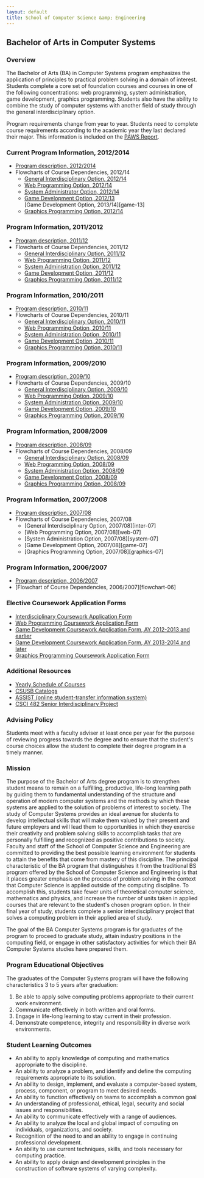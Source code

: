 ```yaml
---
layout: default
title: School of Computer Science &amp; Engineering
---
```


## Bachelor of Arts in Computer Systems

### Overview

The Bachelor of Arts (BA) in Computer Systems program emphasizes the application of principles to practical problem solving in a domain of interest. Students complete a core set of foundation courses and courses in one of the following concentrations: web programming, system administration, game development, graphics programming. Students also have the ability to combine the study of computer systems with another field of study through the general interdisciplinary option.

Program requirements change from year to year. Students need to complete course requirements according to the academic year they last declared their major. This information is included on the [PAWS Report][paws].

### Current Program Information, 2012/2014

- [Program description, 2012/2014][description-12-14]
- Flowcharts of Course Dependencies, 2012/14
  - [General Interdisciplinary Option, 2012/14][inter-12]
  - [Web Programming Option, 2012/14][web-12]
  - [System Administrator Option, 2012/14][system-12]
  - [Game Development Option, 2012/13][game-12] <br>
    [Game Development Option, 2013/14][game-13]
  - [Graphics Programming Option, 2012/14][graphics-12]

### Program Information, 2011/2012

- [Program description, 2011/12][description-11-12]
- Flowcharts of Course Dependencies, 2011/12
  - [General Interdisciplinary Option, 2011/12][inter-11]
  - [Web Programming Option, 2011/12][web-11]
  - [System Administration Option, 2011/12][system-11]
  - [Game Development Option, 2011/12][game-11]
  - [Graphics Programming Option, 2011/12][graphics-11]

### Program Information, 2010/2011

- [Program description, 2010/11][description-10-11]
- Flowcharts of Course Dependencies, 2010/11
  - [General Interdisciplinary Option, 2010/11][inter-10]
  - [Web Programming Option, 2010/11][web-10]
  - [System Administration Option, 2010/11][system-10]
  - [Game Development Option, 2010/11][game-10]
  - [Graphics Programming Option, 2010/11][graphics-10]

### Program Information, 2009/2010

- [Program description, 2009/10][description-09-10]
- Flowcharts of Course Dependencies, 2009/10
  - [General Interdisciplinary Option, 2009/10][inter-09]
  - [Web Programming Option, 2009/10][web-09]
  - [System Administration Option, 2009/10][system-09]
  - [Game Development Option, 2009/10][game-09]
  - [Graphics Programming Option, 2009/10][graphics-09]

### Program Information, 2008/2009

- [Program description, 2008/09][description-08-09]
- Flowcharts of Course Dependencies, 2008/09
  - [General Interdisciplinary Option, 2008/09][inter-08]
  - [Web Programming Option, 2008/09][web-08]
  - [System Administration Option, 2008/09][system-08]
  - [Game Development Option, 2008/09][game-08]
  - [Graphics Programming Option, 2008/09][graphics-08]

### Program Information, 2007/2008

- [Program description, 2007/08][description-07-08]
- Flowcharts of Course Dependencies, 2007/08
  - [General Interdisciplinary Option, 2007/08][inter-07]
  - [Web Programming Option, 2007/08][web-07]
  - [System Administration Option, 2007/08][system-07]
  - [Game Development Option, 2007/08][game-07]
  - [Graphics Programming Option, 2007/08][graphics-07]

### Program Information, 2006/2007

- [Program description, 2006/2007][description-06-07]
- [Flowchart of Course Dependencies, 2006/2007][flowchart-06]

### Elective Coursework Application Forms

- [Interdisciplinary Coursework Application Form][inter-app]
- [Web Programming Coursework Application Form][web-app]
- [Game Development Coursework Application Form, AY 2012-2013 and earlier][game-app-12-13]
- [Game Development Coursework Application Form, AY 2013-2014 and later][game-app-13-14]
- [Graphics Programming Coursework Application Form][graphics-app]

### Additional Resources

- [Yearly Schedule of Courses][yearly-schedule]
- [CSUSB Catalogs][catalog]
- [ASSIST (online student-transfer information system)][assist]
- [CSCI 482 Senior Interdisciplinary Project][senior-project]

### Advising Policy

Students meet with a faculty adviser at least once per year for the purpose of reviewing progress towards the degree and to ensure that the student's course choices allow the student to complete their degree program in a timely manner.

### Mission

The purpose of the Bachelor of Arts degree program is to strengthen student means to remain on a fulfilling, productive, life-long learning path by guiding them to fundamental understanding of the structure and operation of modern computer systems and the methods by which these systems are applied to the solution of problems of interest to society. The study of Computer Systems provides an ideal avenue for students to develop intellectual skills that will make them valued by their present and future employers and will lead them to opportunities in which they exercise their creativity and problem solving skills to accomplish tasks that are personally fulfilling and recognized as positive contributions to society. Faculty and staff of the School of Computer Science and Engineering are committed to providing the best possible learning environment for students to attain the benefits that come from mastery of this discipline. The principal characteristic of the BA program that distinguishes it from the traditional BS program offered by the School of Computer Science and Engineering is that it places greater emphasis on the process of problem solving in the context that Computer Science is applied outside of the computing discipline. To accomplish this, students take fewer units of theoretical computer science, mathematics and physics, and increase the number of units taken in applied courses that are relevant to the student's chosen program option. In their final year of study, students complete a senior interdisciplinary project that solves a computing problem in their applied area of study.

The goal of the BA Computer Systems program is for graduates of the program to proceed to graduate study, attain industry positions in the computing field, or engage in other satisfactory activities for which their BA Computer Systems studies have prepared them.

### Program Educational Objectives

The graduates of the Computer Systems program will have the following characteristics 3 to 5 years after graduation:

1. Be able to apply solve computing problems appropriate to their current work environment.
2. Communicate effectively in both written and oral forms.
3. Engage in life-long learning to stay current in their profession.
4. Demonstrate competence, integrity and responsibility in diverse work environments.

### Student Learning Outcomes

- An ability to apply knowledge of computing and mathematics appropriate to the discipline.
- An ability to analyze a problem, and identify and define the computing requirements appropriate to its solution.
- An ability to design, implement, and evaluate a computer-based system, process, component, or program to meet desired needs.
- An ability to function effectively  on teams to accomplish a common goal
- An understanding of professional, ethical, legal, security and social issues and responsibilities.
- An ability to communicate effectively with a range of audiences.
- An ability to analyze the local and global impact of computing on individuals, organizations, and society.
- Recognition of the need to and an ability to engage in continuing professional development.
- An ability to use current techniques, skills, and tools necessary for computing practice.
- An ability to apply design and development principles in the construction of software systems of varying complexity.

[paws]: http://cms.csusb.edu/ehelp/sa/Paws.jsp

[inter-08]: flowcharts/ba-inter-flowchart-2008.pdf
[inter-09]: flowcharts/ba-inter-2009.pdf
[inter-10]: flowcharts/ba-inter-2010.pdf
[inter-11]: flowcharts/ba-inter-2011.pdf
[inter-12]: flowcharts/ba-inter-2012.pdf

[game-08]: flowcharts/ba-game-2008.pdf
[game-09]: flowcharts/ba-game-2009.pdf
[game-10]: flowcharts/ba-game-2010.pdf
[game-11]: flowcharts/ba-game-2011.pdf
[game-12]: flowcharts/ba-game-2012.pdf

[graphics-08]: flowcharts/ba-graphics-2008.pdf
[graphics-09]: flowcharts/ba-graphics-2009.pdf
[graphics-10]: flowcharts/ba-graphics-2010.pdf
[graphics-11]: flowcharts/ba-graphics-2011.pdf
[graphics-12]: flowcharts/ba-graphics-2012.pdf

[system-08]: flowcharts/ba-system-2008.pdf
[system-09]: flowcharts/ba-system-2009.pdf
[system-10]: flowcharts/ba-system-2010.pdf
[system-11]: flowcharts/ba-system-2011.pdf
[system-12]: flowcharts/ba-system-2012.pdf

[web-08]: flowcharts/ba-web-2008.pdf
[web-09]: flowcharts/ba-web-2009.pdf
[web-10]: flowcharts/ba-web-2010.pdf
[web-11]: flowcharts/ba-web-2011.pdf
[web-12]: flowcharts/ba-web-2012.pdf

[flowchart-06-07]: Computer_systems_flowchart_2006_2007.pdf

[description-12-14]: ../bs_computer_science/Computer_science_requirements_2012_2014.pdf
[description-11-12]: ../bs_computer_science/Computer_science_requirements_2011_2012.pdf
[description-10-11]: ../bs_computer_science/Computer_science_requirements_2010_2011.pdf
[description-09-10]: ../bs_computer_science/Computer_science_requirements_2009_2010.pdf
[description-08-09]: ../bs_computer_science/Computer_science_requirements_2008_2009.pdf
[description-07-08]: ../bs_computer_science/Computer_science_requirements_2007_2008.pdf
[description-06-07]: Computer_science_requirements_2006_2007.pdf

[inter-app]: /resources/forms/ba_computer_systems/interdisciplinary-coursework-2011-present.pdf
[web-app]: /resources/forms/ba_computer_systems/web-coursework-2012-present.pdf
[game-app-12-13]: /resources/forms/ba_computer_systems/game-coursework-2012-2013.pdf
[game-app-13-14]: /resources/forms/ba_computer_systems/game-coursework-2013-present.pdf
[graphics-app]: /resources/forms/ba_computer_systems/graphics-coursework-2012-present.pdf

[yearly-schedule]: /docs/Yearly_schedule_of_courses.pdf
[catalog]: http://catalog.csusb.edu/
[assist]: http://www.assist.org/
[senior-project]: cse_482/

